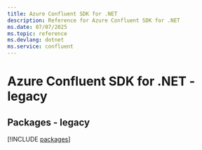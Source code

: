 ```yaml
---
title: Azure Confluent SDK for .NET
description: Reference for Azure Confluent SDK for .NET
ms.date: 07/07/2025
ms.topic: reference
ms.devlang: dotnet
ms.service: confluent
---
```

# Azure Confluent SDK for .NET - legacy
## Packages - legacy
[!INCLUDE [packages](confluent-index.md)]